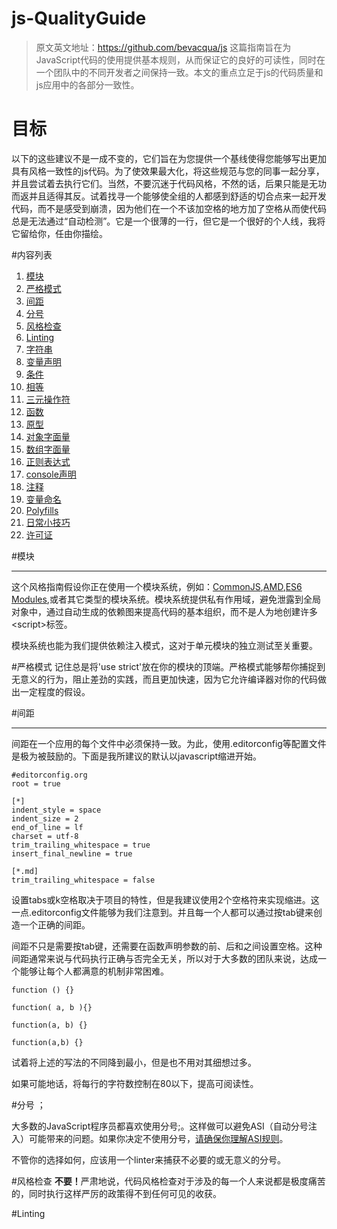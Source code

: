 # js-QualityGuide
> 原文英文地址：https://github.com/bevacqua/js
这篇指南旨在为JavaScript代码的使用提供基本规则，从而保证它的良好的可读性，同时在一个团队中的不同开发者之间保持一致。本文的重点立足于js的代码质量和js应用中的各部分一致性。

# 目标

以下的这些建议不是一成不变的，它们旨在为您提供一个基线使得您能够写出更加具有风格一致性的js代码。为了使效果最大化，将这些规范与您的同事一起分享，并且尝试着去执行它们。当然，不要沉迷于代码风格，不然的话，后果只能是无功而返并且适得其反。试着找寻一个能够使全组的人都感到舒适的切合点来一起开发代码，而不是感受到崩溃，因为他们在一个不该加空格的地方加了空格从而使代码总是无法通过“自动检测”。它是一个很薄的一行，但它是一个很好的个人线，我将它留给你，任由你描绘。

#内容列表
1. [模块](#modules)
2. [严格模式](#strict)
3. [间距](#spacing)
4. [分号](#semicolons)
5. [风格检查](#stylecheck)
6. [Linting](#linting)
7. [字符串](#string)
8. [变量声明](#varDeclaration)
9. [条件](#conditions)
10. [相等](#equality)
11. [三元操作符](#ternaryoperatos)
12. [函数](#functions)
13. [原型](#prototype)
14. [对象字面量](#objectliterals)
15. [数组字面量](#arrayliterals)
16. [正则表达式](#regularexpressions)
17. [console声明](#console)
18. [注释](#comments)
19. [变量命名](#varibalenaming)
20. [Polyfills](#polyfills)
21. [日常小技巧](#everydaytricks)
22. [许可证](#license)

<a href = '#modules' id = 'modules'></a>
#模块
***
这个风格指南假设你正在使用一个模块系统，例如：[CommonJS](http://wiki.commonjs.org/wiki/CommonJS),[AMD](http://requirejs.org/docs/whyamd.html),[ES6 Modules](https://eviltrout.com/2014/05/03/getting-started-with-es6.html),或者其它类型的模块系统。模块系统提供私有作用域，避免泄露到全局对象中，通过自动生成的依赖图来提高代码的基本组织，而不是人为地创建许多\<script\>标签。

模块系统也能为我们提供依赖注入模式，这对于单元模块的独立测试至关重要。

<a href = '#strict' id = 'strict'></a>
#严格模式
记住总是将\'use strict\'放在你的模块的顶端。严格模式能够帮你捕捉到无意义的行为，阻止差劲的实践，而且更加快速，因为它允许编译器对你的代码做出一定程度的假设。

<a href = '#spacing' id = 'spacing'></a>
#间距
***
间距在一个应用的每个文件中必须保持一致。为此，使用\.editorconfig等配置文件是极为被鼓励的。下面是我所建议的默认以javascript缩进开始。

    #editorconfig.org
    root = true
    
    [*]
    indent_style = space
    indent_size = 2
    end_of_line = lf
    charset = utf-8
    trim_trailing_whitespace = true
    insert_final_newline = true
    
    [*.md]
    trim_trailing_whitespace = false
    
设置tabs或k空格取决于项目的特性，但是我建议使用2个空格符来实现缩进。这一点\.editorconfig文件能够为我们注意到。并且每一个人都可以通过按tab键来创造一个正确的间距。

间距不只是需要按tab键，还需要在函数声明参数的前、后和之间设置空格。这种间距通常来说与代码执行正确与否完全无关，所以对于大多数的团队来说，达成一个能够让每个人都满意的机制非常困难。

    function () {}
    
    function( a, b ){}
    
    function(a, b) {}
    
    function(a,b) {}
    
试着将上述的写法的不同降到最小，但是也不用对其细想过多。

如果可能地话，将每行的字符数控制在80以下，提高可阅读性。

<a href = '#semicolons' id = 'semicolons'></a>
#分号 ；

大多数的JavaScript程序员都喜欢使用分号\;。这样做可以避免ASI（自动分号注入）可能带来的问题。如果你决定不使用分号，[请确保你理解ASI规则](http://blog.izs.me/post/2353458699/an-open-letter-to-javascript-leaders-regarding)。

不管你的选择如何，应该用一个linter来捕获不必要的或无意义的分号。

<a href = '#stylecheck' id = 'stylecheck'></a>
#风格检查
<b>不要！</b>严肃地说，代码风格检查对于涉及的每一个人来说都是极度痛苦的，同时执行这样严厉的政策得不到任何可见的收获。


<a href = '#linting' id = 'linting'></a>
#Linting
